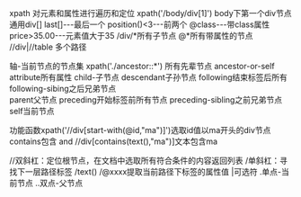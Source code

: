 xpath 对元素和属性进行遍历和定位
xpath('/body/div[1]')    body下第一个div节点  通用div[]
last[]---最后一个  position()<3---前两个  @class---带class属性  price>35.00---元素值大于35
/div/*所有子节点  @*所有带属性的节点  //div|//table 多个路径

轴-当前节点的节点集 xpath('./ancestor::*') 所有先辈节点  ancestor-or-self  attribute所有属性
child-子节点 descendant子孙节点 following结束标签后所有 following-sibing之后兄弟节点  
parent父节点  preceding开始标签前所有节点 preceding-sibling之前兄弟节点 self当前节点

功能函数xpath('//div[start-with(@id,"ma")]')选取id值以ma开头的div节点
contains包含  and  //div[contains(text(),"ma")]文本包含ma

//双斜杠：定位根节点，在文档中选取所有符合条件的内容返回列表  /单斜杠：寻找下一层路径标签 /text()
/@xxxx提取当前路径下标签的属性值  |可选符  .单点-当前节点  ..双点-父节点
